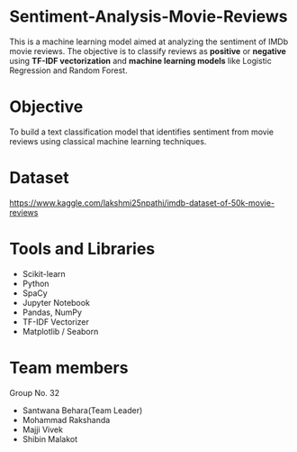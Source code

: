 # Sentiment-Analysis-Movie-Reviews
This is a machine learning model aimed at analyzing the sentiment of IMDb movie reviews. The objective is to classify reviews as **positive** or **negative** using **TF-IDF vectorization** and **machine learning models** like Logistic Regression and Random Forest.

# Objective
To build a text classification model that identifies sentiment from movie reviews using classical machine learning techniques.

# Dataset
https://www.kaggle.com/lakshmi25npathi/imdb-dataset-of-50k-movie-reviews

# Tools and Libraries
- Scikit-learn
- Python
- SpaCy
- Jupyter Notebook
- Pandas, NumPy
- TF-IDF Vectorizer
- Matplotlib / Seaborn

# Team members
Group No. 32
- Santwana Behara(Team Leader)
- Mohammad Rakshanda
- Majji Vivek
- Shibin Malakot
